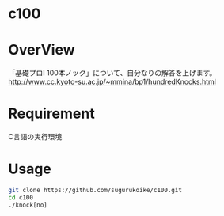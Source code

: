 # c100

# OverView
「基礎プロⅠ 100本ノック」について、自分なりの解答を上げます。
<http://www.cc.kyoto-su.ac.jp/~mmina/bp1/hundredKnocks.html>

# Requirement
C言語の実行環境

# Usage
```bash
git clone https://github.com/sugurukoike/c100.git
cd c100
./knock[no]
```
